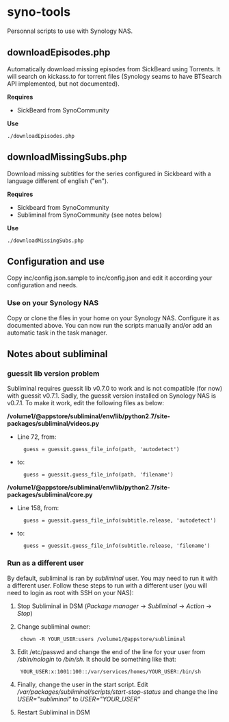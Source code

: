 # syno-tools

Personnal scripts to use with Synology NAS.

## downloadEpisodes.php

Automatically download missing episodes from SickBeard using Torrents.
It will search on kickass.to for torrent files (Synology seams to have BTSearch API implemented, but not documented).

__Requires__

* SickBeard from SynoCommunity

__Use__

    ./downloadEpisodes.php

## downloadMissingSubs.php

Download missing subtitles for the series configured in Sickbeard with a language different of english ("en").

__Requires__

* Sickbeard from SynoCommunity
* Subliminal from SynoCommunity (see notes below)

__Use__

    ./downloadMissingSubs.php

## Configuration and use

Copy inc/config.json.sample to inc/config.json and edit it according your configuration and needs.

### Use on your Synology NAS

Copy or clone the files in your home on your Synology NAS. Configure it as documented above.
You can now run the scripts manually and/or add an automatic task in the task manager.

## Notes about subliminal

### guessit lib version problem

Subliminal requires guessit lib v0.7.0 to work and is not compatible (for now) with guessit v0.7.1. Sadly, the guessit version installed on Synology NAS is v0.7.1.
To make it work, edit the following files as below:

__/volume1/@appstore/subliminal/env/lib/python2.7/site-packages/subliminal/videos.py__

* Line 72, from:

        guess = guessit.guess_file_info(path, 'autodetect')

* to:

        guess = guessit.guess_file_info(path, 'filename')


__/volume1/@appstore/subliminal/env/lib/python2.7/site-packages/subliminal/core.py__

* Line 158, from:

        guess = guessit.guess_file_info(subtitle.release, 'autodetect')

* to:

        guess = guessit.guess_file_info(subtitle.release, 'filename')


### Run as a different user

By default, subliminal is ran by *subliminal* user. You may need to run it with a different user.
Follow these steps to run with a different user (you will need to login as root with SSH on your NAS):

1. Stop Subliminal in DSM (*Package manager* -> *Subliminal* -> *Action* -> *Stop*)
2. Change subliminal owner:

        chown -R YOUR_USER:users /volume1/@appstore/subliminal

3. Edit /etc/passwd and change the end of the line for your user from */sbin/nologin* to */bin/sh*. It should be something like that:

        YOUR_USER:x:1001:100::/var/services/homes/YOUR_USER:/bin/sh

4. Finally, change the user in the start script. Edit */var/packages/subliminal/scripts/start-stop-status* and change the line *USER="subliminal"* to *USER="YOUR_USER"*
5. Restart Subliminal in DSM
